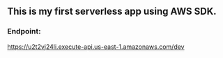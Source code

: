 ## This is my first serverless app using AWS SDK.

### Endpoint:
https://u2t2vj24li.execute-api.us-east-1.amazonaws.com/dev

